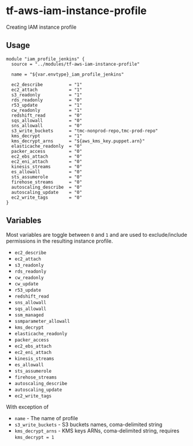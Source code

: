 # tf-aws-iam-instance-profile

Creating IAM instance profile

## Usage

```
module "iam_profile_jenkins" {
  source = "../modules/tf-aws-iam-instance-profile"

  name = "${var.envtype}_iam_profile_jenkins"

  ec2_describe          = "1"
  ec2_attach            = "1"
  s3_readonly           = "1"
  rds_readonly          = "0"
  r53_update            = "1"
  cw_readonly           = "1"
  redshift_read         = "0"
  sqs_allowall          = "0"
  sns_allowall          = "0"
  s3_write_buckets      = "tmc-nonprod-repo,tmc-prod-repo"
  kms_decrypt           = "1"
  kms_decrypt_arns      = "${aws_kms_key.puppet.arn}"
  elasticache_readonly  = "0"
  packer_access         = "0"
  ec2_ebs_attach        = "0"
  ec2_eni_attach        = "0"
  kinesis_streams       = "0"
  es_allowall           = "0"
  sts_assumerole        = "0"
  firehose_streams      = "0"
  autoscaling_describe  = "0"
  autoscaling_update    = "0"
  ec2_write_tags        = "0"
}
```

## Variables

Most variables are toggle between `0` and `1` and are used to exclude/include permissions in the resulting instance profile.

* `ec2_describe`
* `ec2_attach`
* `s3_readonly`
* `rds_readonly`
* `cw_readonly`
* `cw_update`
* `r53_update`
* `redshift_read`
* `sns_allowall`
* `sqs_allowall`
* `ssm_managed`
* `ssmparameter_allowall`
* `kms_decrypt`
* `elasticache_readonly`
* `packer_access`
* `ec2_ebs_attach`
* `ec2_eni_attach`
* `kinesis_streams`
* `es_allowall`
* `sts_assumerole`
* `firehose_streams`
* `autoscaling_describe`
* `autoscaling_update`
* `ec2_write_tags`

With exception of

* `name` - The name of profile
* `s3_write_buckets` - S3 buckets names, coma-delimited string
* `kms_decrypt_arns` - KMS keys ARNs, coma-delimited string, requires `kms_decrypt = 1`


